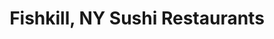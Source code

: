 ---
layout: city
title: Fishkill, NY Sushi Restaurants
permalink: /new-york/fishkill/
stateAbbr: NY
stateName: New York
cityName: Fishkill
---